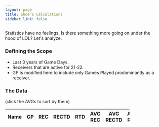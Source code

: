 ```yaml
---
layout: page
title: Shoe's Calculations
sidebar_link: false
---
```


<head>
  <link rel="stylesheet" href="https://cdn.datatables.net/1.10.20/css/jquery.dataTables.min.css">
  <link rel="stylesheet" href="jquery.dynatable.css">
  <!-- <link rel="stylesheet" href="https://cdn.datatables.net/1.10.20/css/jquery.dataTables.responsive.min.css"> -->
  <script src="https://ajax.googleapis.com/ajax/libs/jquery/3.4.1/jquery.min.js"></script>
  <script src="https://cdn.datatables.net/1.10.20/js/jquery.dataTables.min.js"></script>
  <!-- <script src="https://cdn.datatables.net/1.10.20/js/jquery.dataTables.responsive.min.js"></script> -->
  <script src="jquery.dynatable.js"></script>

  <script>$(document).ready(function() {
  
    function custom_writer(rowIndex, record, columns, cellWriter) {
	row = '<tr>';
	row += '<td>' + record.name + '</td>';
	row += '<td>' + record.gp + '</td>';
        row += '<td>' + record.rec + '</td>';
	row += '<td>' + record.rectd + '</td>';
        row += '<td>' + record.rtd + '</td>';
        row += '<td>' + record.avgrec + '</td>';
	row += '<td>' + record.avgrectd + '</td>';
        row += '<td>' + record.avgrtd + '</td>';
        row += '</tr>';
	return row;
	}
  
      $('#advanced').dynatable({
        features:{
          paginate: false,
          search: false,
          recordCount: false,
          perPageSelect: false
        },
	writers: {
		_rowWriter: custom_writer
	},
        dataset: {
          records: {{site.data.advanced | jsonify}}
        }
      });
      
  });</script>
  
</head>

Statistics have no feelings. Is there something more going on under the hood of LOL? Let's analyze.

### Defining the Scope
- Last 3 years of Game Days.
- Receivers that are active for 21-22.
- GP is modified here to include only Games Played prodominantly as a receiver.

### The Data
(click the AVGs to sort by them)

<table id="advanced" class="display responsive nowrap" style="width:80%">
    <thead>
      <th>Name</th>
      <th>GP</th>
      <th>REC</th>
      <th>RECTD</th>
      <th>RTD</th>
      <th>AVG REC</th>
      <th>AVG RECTD</th>
      <th>AVG RTD</th>
    </thead>
    <tbody>
    </tbody>
</table>
